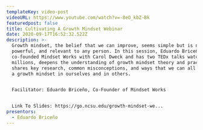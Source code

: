 ```yaml
---
templateKey: video-post
videoURL: https://www.youtube.com/watch?v=-8eO_kbZ-Bk
featuredpost: false
title: Cultivating A Growth Mindset Webinar
date: 2020-09-17T16:52:32.522Z
description: >-
  Growth mindset, the belief that we can improve, seems simple but is nuanced,
  powerful, and relevant to any person. In this session, Eduardo Briceño, who
  co-founded Mindset Works with Carol Dweck and has two TEDx talks watched by
  millions, deepens the understanding of growth mindset theory and practice. He
  shares key research, common misconceptions, and ways that we can all cultivate
  a growth mindset in ourselves and in others. 


  Facilitator: Eduardo Briceño, Co-Founder of Mindset Works


  Link To Slides: https://go.ncsu.edu/growth-mindset-we...
presentors:
  - Eduardo Briceño
---
```

